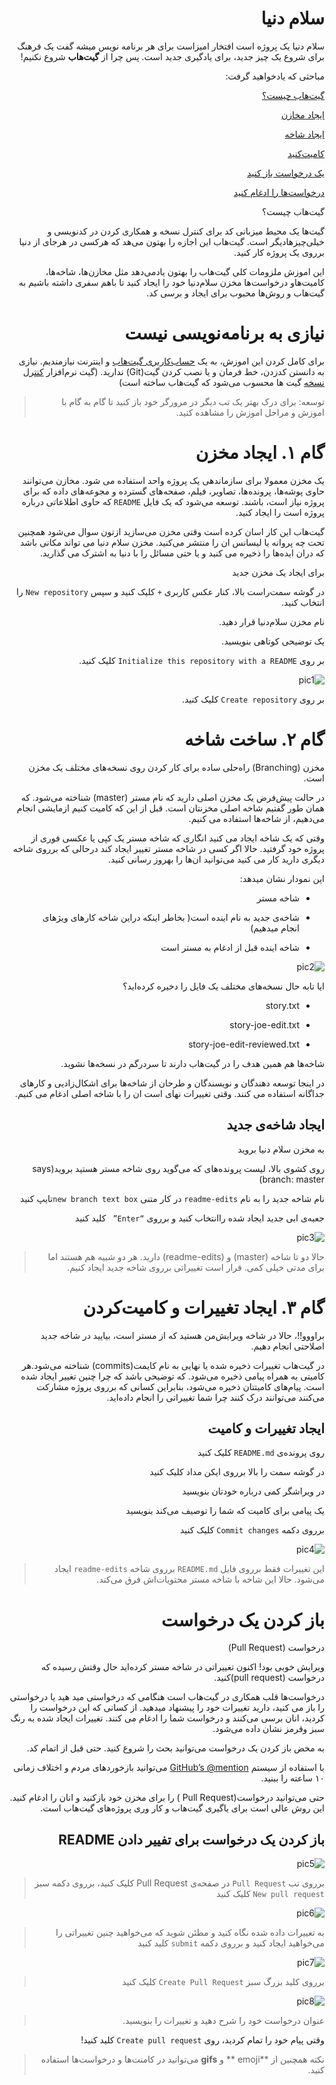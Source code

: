 <div dir=rtl>

# سلام دنیا

سلام دنیا یک پروژه است افتخار امیزاست برای هر برنامه نویس میشه گفت یک فرهنگ برای شروع یک چیز جدید، برای یادگیری جدید است. پس چرا از **گیت‌هاب** شروع نکنیم!

مباحثی که یاد‌خواهید گرفت:

[گیت‌هاب چیست؟](https://github.com/elias8702/Hello-World "What is GitHub?")

[ایجاد مخازن](https://github.com/elias8702/Hello-World "Create a Repository")

[ایجاد شاخه](https://github.com/elias8702/Hello-World "Create a Branch")

[کامیت‌کنید](https://github.com/elias8702/Hello-World "Make a Commit") 

[یک درخواست باز کنید](https://github.com/elias8702/Hello-World  "Open a Pull Request")

[در‌خواست‌‌ها را ادغام کنید](https://github.com/elias8702/Hello-World  "Merge Pull Request")


گیت‌هاب چیست؟

گیت‌ها یک محیط میزبانی کد برای کنترل نسخه و همکاری کردن در کدنویسی و خیلی‌چیزهادیگر است. گیت‌هاب این اجازه را بهتون می‌هد که هرکسی در هرجای از دنیا برروی یک پروژه کار کنید.

این اموزش ملزومات کلی گیت‌هاب را بهتون یادمی‌دهد مثل مخازن‌ها، شاخه‌ها، کامیت‌هاو درخواست‌ها
مخزن سلام‌دنیا خود را ایجاد کنید تا باهم سفری داشته باشیم به گیت‌هاب و روش‌ها محبوب برای ایجاد و برسی کد.


# نیازی به برنامه‌نویسی نیست

برای کامل کردن این اموزش، به یک [حساب‌کاربری گیت‌هاب](http://github.com/) و اینترنت نیازمندیم. نیازی به دانستن کدزدن، خط فرمان و یا نصب کردن گیت(Git) ندارید. (گیت نرم‌افزار [کنترل نسخه](null "version control ") گیت ها محسوب می‌شود که گیت‌هاب ساخته است)


> توسعه: برای درک بهتر یک تب دیگر در مرورگر خود باز کنید تا گام به گام با اموزش و مراحل اموزش را مشاهده کنید.



# گام ۱. ایجاد مخزن

یک مخزن معمولا برای سازماندهی یک پروژه واحد استفاده می شود. مخازن می‌توانند حاوی پوشه‌ها، پرونده‌ها، تصاویر، فیلم، صفحه‌های گسترده و مجوعه‌های داده که برای پروژه نیاز است، باشند. توسعه می‌شود که یک فایل `README` که حاوی اطلاعاتی درباره پروژه‌ است را ایجاد کنید. 

گیت‌هاب این کار اسان کرده است وقتی مخزن می‌سازید ازتون سوال می‌شود همچنین تحت چه پروانه یا لیسانس ان را منتشر می‌کنید. مخزن سلام دنیا می تواند مکانی باشد که دران ایده‌ها را ذخیره می کنید و یا حتی مسائل را با دنیا به اشترک می گذارید.


برای ایجاد یک مخزن جدید

در گوشه سمت‌راست بالا، کنار عکس کاربری `+` کلیک کنید و سپس `New repository` را انتخاب کنید.

نام مخزن سلام‌دنیا قرار دهید.

یک توضیحی کوتاهی بنویسید.

بر روی `Initialize this repository with a README` کلیک کنید.

![pic1](https://guides.github.com/activities/hello-world/create-new-repo.png "To create a new repository")

بر روی `Create repository` کلیک کنید.


# گام ۲. ساخت شاخه

مخزن (Branching) راه‌حلی ساده برای کار کردن روی نسخه‌های مختلف یک مخزن است.

در حالت پیش‌فرض یک مخزن اصلی دارید که نام مستر (master) شناخته می‌شود. که همان طور گفتیم شاخه اصلی مخزنتان است. قبل از این که کامیت کنیم ازمایشی انجام می‌دهیم، از شاخه‌ها استفاده می کنیم.

وقتی که یک شاخه ایجاد می کنید انگاری که شاخه مستر یک کپی یا عکسی فوری از پروژه خود گرفتید. حالا اگر کسی در شاخه مستر تغییر ایجاد کند درحالی که برروی شاخه دیگری دارید کار می کنید می‌توانید ان‌ها را بهروز رسانی کنید.

این نمودار نشان میدهد:

- شاخه مستر


- شاخه‌ی جدید به نام اینده است( بخاطر اینکه دراین شاخه کار‌های ویژهای انجام میدهیم)


- شاخه اینده قبل از ادغام به مستر است

![pic2](https://guides.github.com/activities/hello-world/branching.png "diagram")

ایا تابه حال نسخه‌های مختلف یک فایل را دخیره کرده‌اید؟

- story.txt


- story-joe-edit.txt


- story-joe-edit-reviewed.txt

شاخه‌ها هم همین هدف را در گیت‌هاب دارند تا سردرگم در نسخه‌ها نشوید.

در اینجا توسعه دهندگان و نویسندگان و طرحان از شاخه‌ها برای اشکال‌زادیی و کارهای جداگانه استفاده می کنند. وقتی تغییرات نهای است ان را با شاخه اصلی ادغام می کنیم.

## ایجاد شاخه‌ی جدید

به مخزن سلام دنیا بروید


روی کشوی بالا، لیست پرونده‌های که می‌گوید روی شاخه مستر هستید بروید(says branch: master)


نام شاخه جدید را به نام `readme-edits` در کار متنی `new branch text box`تایپ کنید


جعبه‌ی ابی جدید ایجاد شده راانتخاب کنید و برروی `“Enter” ` کلید کنید


![pic3](https://guides.github.com/activities/hello-world/readme-edits.gif "Create branch")

> حالا دو تا شاخه   (master) و (readme-edits) دارید. هر دو شبیه هم هستند اما برای مدتی خیلی کمی. قرار است تغییراتی برروی شاخه جدید ایجاد کنیم.



# گام ۳. ایجاد تغییرات و کامیت‌کردن

براووو!!،  حالا در شاخه ویرایش‌من هستید که از مستر است، بیایید در شاخه جدید اصلاحتی انجام دهیم.

در گیت‌هاب تغییرات ذخیره شده یا نهایی به نام کایمت(commits) شناخته می‌شود.هر کامیتی به همراه پیامی ذخیره می‌شود. که توضیحی باشد که چرا چنین تغییر ایجاد شده است. پیام‌های کامیتتان ذخیره می‌شود، بنابراین کسانی که برروی پروژه مشارکت می‌کنند می‌توانند درک کنند چرا شما تغییراتی را انجام داده‌اید.

## ایجاد تغییرات و کامیت
 
روی پرونده‌ی `README.md` کلیک کنید


در گوشه سمت را بالا برروی ایکن مداد کلیک کنید


در ویراشگر کمی درباره خودتان بنویسید


یک پیامی برای کامیت که شما را توصیف می‌کند بنویسید


برروی دکمه `Commit changes` کلیک کنید


![pic4](https://guides.github.com/activities/hello-world/commit.png "commit changes")

> این تغییرات فقط برروی فایل `README.md` برروی شاخه `readme-edits` ایجاد می‌شود. حالا این شاخه با شاخه مستر محتویات‌اش فرق می‌کند.



# باز کردن یک درخواست 

درخواست (Pull Request)

 
ویرایش خوبی بود!  اکنون تغییراتی در شاخه مستر کرده‌اید حال وقتش رسیده که درخواست (pull request)کنید.

درخواست‌ها قلب همکاری در گیت‌هاب است هنگامی که درخواستی مید هید یا درخواستی را باز می کنید، دارید تغییرات خود را پیشنهاد میدهید.  از کسانی که این درخواست را کردید، انان برسی می‌کنند و درخواست شما را ادغام می کنند. تغییرات ایجاد شده به رنگ سبز وقرمز نشان داده می‌شود.

به مخض باز کردن یک درخواست می‌توانید بحث را شروع کنید. حتی قبل از اتمام کد.

با استفاده از سیستم [GitHub’s @mention](https://help.github.com/articles/about-writing-and-formatting-on-github/#text-formatting-toolbar) می‌توانید بازخوردهای مردم و اختلاف زمانی ۱۰ ساعته را ببنید.

حتی می‌توانید درخواست(Pull Request ) را برای مخزن خود بازکنید و انان را ادغام کنید. این روش عالی است برای یاگیری گیت‌هاب و کار وری پروژه‌های گیت‌هاب است.

## باز کردن یک درخواست برای تفییر دادن README

![pic5](https://guides.github.com/activities/hello-world/pr-tab.gif "Open a Pull Request for changes to the README")


> برروی تب `Pull Request`  در صفحه‌ی   Pull Request کلیک‌ کنید، برروی دکمه سبز `New pull request` کلیک کنید

>>>


![pic6](https://guides.github.com/activities/hello-world/diff.png " submit")


> به تغییرات داده شده نگاه کنید و مطئن شوید که می‌خواهید چنین تغییراتی را می‌خواهید ایجاد کنید و برروی دکمه `submit` کلید کنید
>>>

![pic7](https://guides.github.com/activities/hello-world/create-pr.png "Create Pull Request")

> برروی کلید بزرگ سبز `Create Pull Request` کلیک کنید
>>>


![pic8](https://guides.github.com/activities/hello-world/pr-form.png " description")

> عنوان درخواست خود را شرح دهید و تغییرات را بنویسید.
>>>


وقتی پیام خود را تمام کردید، روی `Create pull request` کلید کنید!

> نکته همچنین از **emoji ** و **gifs** می‌توانید در کامنت‌ها و درخواست‌ها استفاده کنید.






